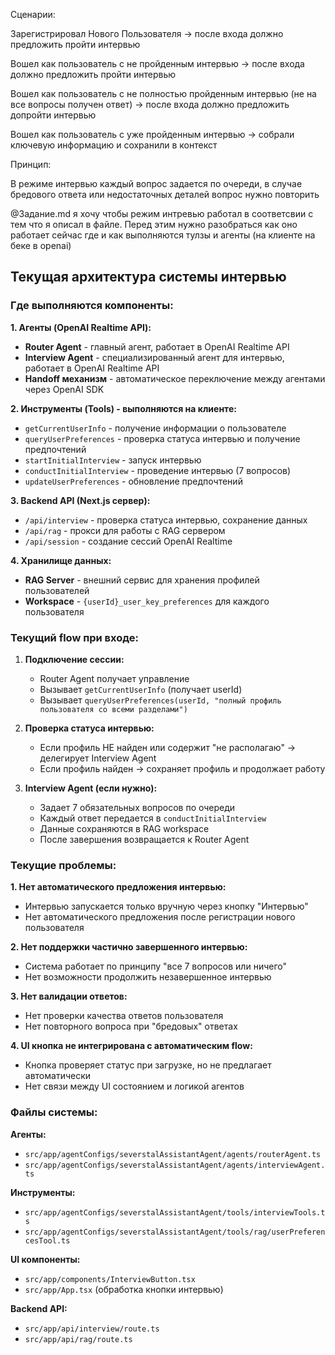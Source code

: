 Сценарии:

Зарегистрировал Нового Пользователя -> после входа должно предложить пройти интервью

Вошел как пользователь с не пройденным интервью -> после входа должно предложить пройти интервью

Вошел как пользователь с не полностью пройденным интервью (не на все вопросы получен ответ) -> после входа должно предложить допройти интервью

Вошел как пользователь с уже пройденным интервью -> собрали ключевую информацию и сохранили в контекст

Принцип:

В режиме интервью каждый вопрос задается по очереди, в случае бредового ответа или недостаточных деталей вопрос нужно повторить


@Задание.md я хочу чтобы режим интревью работал в соответсвии с тем что я описал в файле. Перед этим нужно разобраться как оно работает сейчас где и как выполняются тулзы и агенты (на клиенте на беке в openai)

## Текущая архитектура системы интервью

### Где выполняются компоненты:

**1. Агенты (OpenAI Realtime API):**
- **Router Agent** - главный агент, работает в OpenAI Realtime API
- **Interview Agent** - специализированный агент для интервью, работает в OpenAI Realtime API
- **Handoff механизм** - автоматическое переключение между агентами через OpenAI SDK

**2. Инструменты (Tools) - выполняются на клиенте:**
- `getCurrentUserInfo` - получение информации о пользователе
- `queryUserPreferences` - проверка статуса интервью и получение предпочтений
- `startInitialInterview` - запуск интервью
- `conductInitialInterview` - проведение интервью (7 вопросов)
- `updateUserPreferences` - обновление предпочтений

**3. Backend API (Next.js сервер):**
- `/api/interview` - проверка статуса интервью, сохранение данных
- `/api/rag` - прокси для работы с RAG сервером
- `/api/session` - создание сессий OpenAI Realtime

**4. Хранилище данных:**
- **RAG Server** - внешний сервис для хранения профилей пользователей
- **Workspace** - `{userId}_user_key_preferences` для каждого пользователя

### Текущий flow при входе:

1. **Подключение сессии:**
   - Router Agent получает управление
   - Вызывает `getCurrentUserInfo` (получает userId)
   - Вызывает `queryUserPreferences(userId, "полный профиль пользователя со всеми разделами")`

2. **Проверка статуса интервью:**
   - Если профиль НЕ найден или содержит "не располагаю" → делегирует Interview Agent
   - Если профиль найден → сохраняет профиль и продолжает работу

3. **Interview Agent (если нужно):**
   - Задает 7 обязательных вопросов по очереди
   - Каждый ответ передается в `conductInitialInterview`
   - Данные сохраняются в RAG workspace
   - После завершения возвращается к Router Agent

### Текущие проблемы:

**1. Нет автоматического предложения интервью:**
- Интервью запускается только вручную через кнопку "Интервью"
- Нет автоматического предложения после регистрации нового пользователя

**2. Нет поддержки частично завершенного интервью:**
- Система работает по принципу "все 7 вопросов или ничего"
- Нет возможности продолжить незавершенное интервью

**3. Нет валидации ответов:**
- Нет проверки качества ответов пользователя
- Нет повторного вопроса при "бредовых" ответах

**4. UI кнопка не интегрирована с автоматическим flow:**
- Кнопка проверяет статус при загрузке, но не предлагает автоматически
- Нет связи между UI состоянием и логикой агентов

### Файлы системы:

**Агенты:**
- `src/app/agentConfigs/severstalAssistantAgent/agents/routerAgent.ts`
- `src/app/agentConfigs/severstalAssistantAgent/agents/interviewAgent.ts`

**Инструменты:**
- `src/app/agentConfigs/severstalAssistantAgent/tools/interviewTools.ts`
- `src/app/agentConfigs/severstalAssistantAgent/tools/rag/userPreferencesTool.ts`

**UI компоненты:**
- `src/app/components/InterviewButton.tsx`
- `src/app/App.tsx` (обработка кнопки интервью)

**Backend API:**
- `src/app/api/interview/route.ts`
- `src/app/api/rag/route.ts`